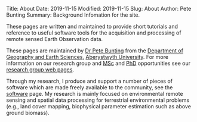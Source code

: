 Title: About
Date: 2019-11-15
Modified: 2019-11-15
Slug: About
Author: Pete Bunting
Summary: Background Infomation for the site.


These pages are written and maintained to provide short tutorials and reference to useful software tools for the acquisition and processing of remote sensed Earth Observation data.

These pages are maintained by [Dr Pete Bunting](https://www.aber.ac.uk/en/dges/staff-profiles/listing/profile/pfb/) from the [Department of Geography and Earth Sciences](https://www.aber.ac.uk/en/dges), [Aberystwyth University](https://www.aber.ac.uk). For more information on our research group and [MSc](https://courses.aber.ac.uk/postgraduate/gis-remote-sensing-masters/) and [PhD](https://www.aber.ac.uk/en/dges/prospective/postgraduate/phd-opportunities/physical-geography-earth-science/) opportunities see our [research group web pages](https://www.aber.ac.uk/en/dges/research/earth-observation-laboratory/).

Through my research, I produce and support a number of pieces of software which are made freely available to the community, see the [software](/software) page. My research is mainly focused on environmental remote sensing and spatial data processing for terrestrial environmental problems (e.g., land cover mapping, biophysical parameter estimation such as above ground biomass).



